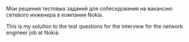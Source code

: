 Мои решения тестовых заданий для собеседования на вакансию сетевого инженера в компании Nokia.

This is my solution to the test questions for the interview for the network engineer job at Nokia.
